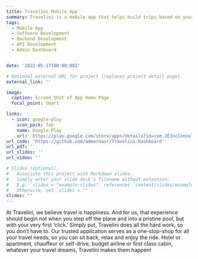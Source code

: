 ```yaml
---
title: Travelini Mobile App
summary: Travelini is a mobile app that helps build trips based on your wish list, explore the world exactly how you want, when you want and within budget. I was responsible for the development of the backend API and the admin dashboard. The app is available on Google Play.
tags:
  - Mobile App
  - Software Development
  - Backend Development
  - API Development
  - Admin Dashboard


date: '2022-05-17T00:00:00Z'

# Optional external URL for project (replaces project detail page).
external_link: ''

image:
  caption: Screen Shot of App Home Page
  focal_point: Smart

links:
  - icon: google-play
    icon_pack: fab
    name: Google Play
    url: 'https://play.google.com/store/apps/details?id=com.JEIncConsulting.Travelini'
url_code: 'https://github.com/ammarnasr/Travelini-Dashboard'
url_pdf: ''
url_slides: ''
url_video: ''

# Slides (optional).
#   Associate this project with Markdown slides.
#   Simply enter your slide deck's filename without extension.
#   E.g. `slides = "example-slides"` references `content/slides/example-slides.md`.
#   Otherwise, set `slides = ""`.
slides: ""
---
```

At Travelini, we believe travel is happiness. And for us, that experience should begin not when you step off the plane and into a pristine pool, but with your very first ‘click.’ Simply put, Travelini does all the hard work, so you don’t have to. Our trusted application serves as a one-stop-shop for all your travel needs, so you can sit back, relax and enjoy the ride. Hotel or apartment, chauffeur or self-drive, budget airline or first class cabin, whatever your travel dreams, Travelini makes them happen!
